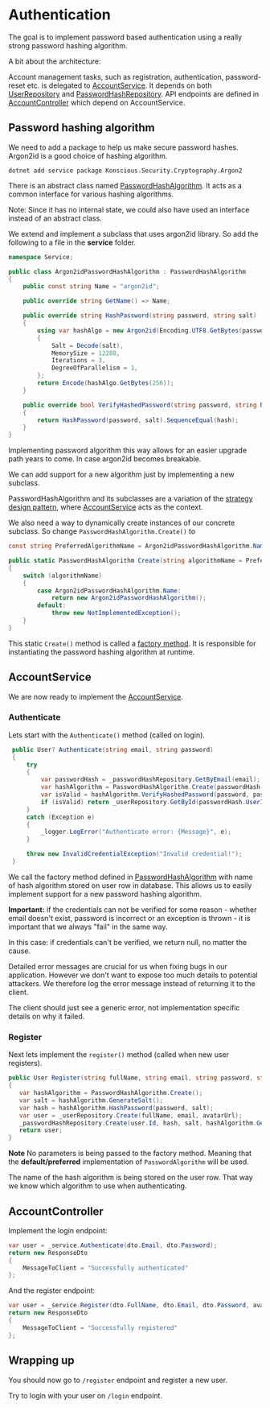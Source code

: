 # Authentication

The goal is to implement password based authentication using a really strong
password hashing algorithm.

A bit about the architecture:

Account management tasks, such as registration, authentication, password-reset etc. is delegated
to [AccountService](service/AccountService.cs).
It depends on both [UserRepository](infrastructure/Repositories/UserRepository.cs)
and [PasswordHashRepository](infrastructure/Repositories/PasswordHashRepository.cs).
API endpoints are defined in
[AccountController](api/Controllers/AccountController.cs) which depend on
AccountService.

## Password hashing algorithm

We need to add a package to help us make secure password hashes.
Argon2id is a good choice of hashing algorithm.

```shell
dotnet add service package Konscious.Security.Cryptography.Argon2
```

There is an abstract class named [PasswordHashAlgorithm](service/PasswordHashAlgorithm.cs). It acts as a common
interface for various hashing algorithms.

Note: Since it has no internal state, we could also have used an interface instead of an abstract class.

We extend and implement a subclass that uses argon2id library.
So add the following to a file in the **service** folder.

```csharp
namespace Service;

public class Argon2idPasswordHashAlgorithm : PasswordHashAlgorithm
{
    public const string Name = "argon2id";

    public override string GetName() => Name;

    public override string HashPassword(string password, string salt)
    {
        using var hashAlgo = new Argon2id(Encoding.UTF8.GetBytes(password))
        {
            Salt = Decode(salt),
            MemorySize = 12288,
            Iterations = 3,
            DegreeOfParallelism = 1,
        };
        return Encode(hashAlgo.GetBytes(256));
    }

    public override bool VerifyHashedPassword(string password, string hash, string salt)
    {
        return HashPassword(password, salt).SequenceEqual(hash);
    }
}
```

Implementing password algorithm this way allows for an easier upgrade path years to come.
In case argon2id becomes breakable.

We can add support for a new algorithm just by implementing a new subclass.

PasswordHashAlgorithm and its subclasses are a variation of
the [strategy design pattern](https://en.wikipedia.org/wiki/Strategy_pattern),
where [AccountService](/home/owrflow/code/aspnet_security/service/AccountService.cs) acts as the context.

We also need a way to dynamically create instances of our concrete subclass.
So change `PasswordHashAlgorithm.Create()` to

```csharp
const string PreferredAlgorithmName = Argon2idPasswordHashAlgorithm.Name;

public static PasswordHashAlgorithm Create(string algorithmName = PreferredAlgorithmName)
{
    switch (algorithmName)
    {
        case Argon2idPasswordHashAlgorithm.Name:
            return new Argon2idPasswordHashAlgorithm();
        default:
            throw new NotImplementedException();
    }
}
```

This static `Create()` method is called a [factory method](https://en.wikipedia.org/wiki/Factory_method_pattern).
It is responsible for instantiating the password hashing algorithm at runtime.

## AccountService

We are now ready to implement the [AccountService](service/AccountService.cs).

### Authenticate

Lets start with the `Authenticate()` method (called on login).

```csharp
 public User? Authenticate(string email, string password)
 {
     try
     {
         var passwordHash = _passwordHashRepository.GetByEmail(email);
         var hashAlgorithm = PasswordHashAlgorithm.Create(passwordHash.Algorithm);
         var isValid = hashAlgorithm.VerifyHashedPassword(password, passwordHash.Hash, passwordHash.Salt);
         if (isValid) return _userRepository.GetById(passwordHash.UserId);
     }
     catch (Exception e)
     {
         _logger.LogError("Authenticate error: {Message}", e);
     }

     throw new InvalidCredentialException("Invalid credential!");
 }
```

We call the factory method defined in [PasswordHashAlgorithm](service/PasswordHashAlgorithm.cs) with name of hash
algorithm stored on user row in database.
This allows us to easily implement support for a new password hashing algorithm.

**Important:** if the credentials can not be verified for some reason - whether email doesn't exist, password is incorrect
or an exception is thrown - it is important that we always "fail" in the same way.

In this case: if credentials can't be verified, we return null, no matter the cause.

Detailed error messages are crucial for us when fixing bugs in our application.
However we don't want to expose too much details to potential attackers.
We therefore log the error message instead of returning it to the client.

The client should just see a generic error, not implementation specific details
on why it failed.

### Register

Next lets implement the `register()` method (called when new user registers).

```csharp
public User Register(string fullName, string email, string password, string? avatarUrl)
{
   var hashAlgorithm = PasswordHashAlgorithm.Create();
   var salt = hashAlgorithm.GenerateSalt();
   var hash = hashAlgorithm.HashPassword(password, salt);
   var user = _userRepository.Create(fullName, email, avatarUrl);
   _passwordHashRepository.Create(user.Id, hash, salt, hashAlgorithm.GetName());
   return user;
}
```

**Note** No parameters is being passed to the factory method.
Meaning that the **default/preferred** implementation of `PasswordAlgorithm` will be used.

The name of the hash algorithm is being stored on the user row.
That way we know which algorithm to use when authenticating.

## AccountController

Implement the login endpoint:

```csharp
var user = _service.Authenticate(dto.Email, dto.Password);
return new ResponseDto
{
    MessageToClient = "Successfully authenticated"
};
```

And the register endpoint:

```csharp
var user = _service.Register(dto.FullName, dto.Email, dto.Password, avatarUrl: dto.AvatarUrl);
return new ResponseDto
{
    MessageToClient = "Successfully registered"
};
```

## Wrapping up

You should now go to `/register` endpoint and register a new user.

Try to login with your user on `/login` endpoint.